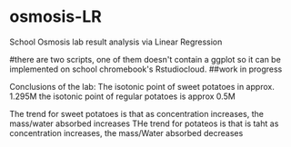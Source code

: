 # osmosis-LR
School Osmosis lab result analysis via Linear Regression

#there are two scripts, one of them doesn't contain a ggplot so it can be implemented on school chromebook's Rstudiocloud.
##work in progress

Conclusions of the lab: 
The isotonic point of sweet potatoes in approx. 1.295M
the isotonic point of regular potatoes is approx 0.5M

The trend for sweet potatoes is that as concentration increases, the mass/water absorbed increases 
THe trend for potateos is that is taht as concentration increases, the mass/Water absorbed decreases
